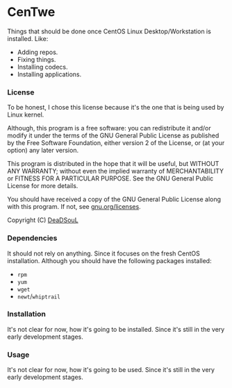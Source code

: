 # CenTwe
Things that should be done once CentOS Linux Desktop/Workstation is installed. Like: 
* Adding repos.
* Fixing things.
* Installing codecs.
* Installing applications.

### License
To be honest, I chose this license because it's the one that is being used by Linux kernel.

Although, this program is a free software: you can redistribute it and/or modify it under the terms of the GNU General Public License as published by the Free Software Foundation, either version 2 of the License, or (at your option) any later version.

This program is distributed in the hope that it will be useful, but WITHOUT ANY WARRANTY; without even the implied warranty of MERCHANTABILITY or FITNESS FOR A PARTICULAR PURPOSE. See the GNU General Public License for more details.

You should have received a copy of the GNU General Public License along with this program.  If not, see [gnu.org/licenses](http://www.gnu.org/licenses/).

Copyright (C) [DeaDSouL](https://github.com/DeaDSouL)

### Dependencies
It should not rely on anything. Since it focuses on the fresh CentOS installation.
Although you should have the following packages installed:
* `rpm`
* `yum`
* `wget`
* `newt`/`whiptrail`

### Installation
It's not clear for now, how it's going to be installed. Since it's still in the very early development stages.

### Usage
It's not clear for now, how it's going to be used. Since it's still in the very early development stages.
